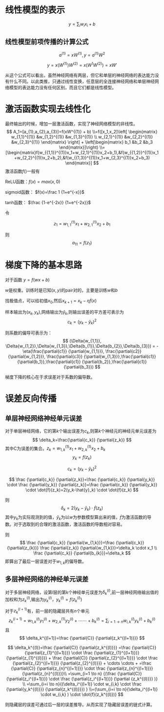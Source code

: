 # 线性模型的表示

$$
y=\sum_i{w_ix_i} + b
$$

##  线性模型前项传播的计算公式

$$
a^{(1)}=xW^{(1)}, y=a^{(1)}W^{{2}}
$$

$$
y=x(W^{(1)})W^{(2)}=x(W^{{1}}W^{(2)})=xW'
$$

从这个公式可以看出，虽然神经网络有两层，但它和单层的神经网络的表达能力没有什么不同。以此类推，只通过线性变换，任意层的全连接神经网络和单层神经网络模型的表达能力没有任何区别，而且它们都是线性模型。

# 激活函数实现去线性化

最终输出的时候，增加一层激活函数，实现了神经网络模型的非线性。
$$
A_1=[a_{1},a_{2},a_{3}]=f(xW^{(1)} + b)
\\=f([x_1,x_2]\left[ \begin{matrix} w_{1,1}^{(1)} &w_{1,2}^{(1)} &w_{1,3}^{(1)} \\ w_{2,1}^{(1)} &w_{2,2}^{(1)} &w_{2,3}^{(1)}  \end{matrix} \right] + \left[\begin{matrix} b_1 &b_2 &b_3 \end{matrix}]\right)
\\=[\begin{matrix}f(w_{{1,1}}^{(1)}x_1+w_{2,1}^{(1)}x_2+b_1),&f(w_{{1,2}}^{(1)}x_1+w_{2,2}^{(1)}x_2+b_2),&f(w_{{1,3}}^{(1)}x_1+w_{2,3}^{(1)}x_2+b_3) \end{matrix}]
$$
激活函数$f()$一般有

ReLU函数：$f(x)=max(x,0)$

sigmoid函数： $f(x)=\frac 1 {1+e^{-x}}$

tanh函数： $\frac {1-e^{-2x}} {1+e^{-2x}}$



令

$$
z_{1}=w_{{1,1}}^{(1)}x_1+w_{2,1}^{(1)}x_2+b_1
$$

则
$$
a_{11}=f(z_{1})
$$

# 梯度下降的基本思路

对于函数 $y=f(wx+b)$

$w$是权重。训练时是已知$(x,y)$的pair对的，主要是训练$w$和$b$

找极值点，可以给初值$x_0$,然后$x_{k+1} = x_k - \eta\dot{f}(x)$

样本输出为$(x_k, y_k)$,网络输出为$\hat{y}_k$,则输出误差的平方差可表示为
$$
c_k=(y_k-\hat{y}_k)^2
$$


则系数的偏导可表示为：
$$
(\Delta{w_{1,1}}, \Delta{w_{1,2}},\Delta{w_{1,3}},\Delta{b_{1}},\Delta{b_{2}},\Delta{b_{3}}) =
-\eta(\frac{\partial{c1}} {\partial{w_{1,1}}}, \frac{\partial{c2}} {\partial{w_{1,2}}}, \frac{\partial{c3}} {\partial{w_{1,3}}},\frac{\partial{c1}} {\partial{b_1}},\frac{\partial{c1}} {\partial{b_2}},\frac{\partial{c1}} {\partial{b_3}})
$$


梯度下降的核心在于求误差对于系数的偏导数。

# 误差反向传播

## 单层神经网络神经单元误差

对于单层神经网络，它的第$k$个输出误差为$c_{k}$,则第$k$个神经元的神经元单元误差为
$$
\delta_k=\frac{\partial{c_k}} {\partial{z_k}}
$$
其中C为误差的集合。$z_k=w_{1,k}^{(1)}x_1 + w_{2,k}^{(1)}x_2+b_k$
$$
y_k=f(z_k)
$$

$$
c_k=(y_k-\hat{y}_k)^2
$$

$$
\frac {\partial{c_k}} {\partial{z_k}}=\frac {\partial{c_k}} {\partial{y_k}} \cdot \frac {\partial{y_k}} {\partial{z_k}}=\frac {\partial{c_k}} {\partial{y_k}} \cdot \dot{f}(z_k)=2(y_k-\hat{y}_k) \cdot \dot{f}(z_k)
$$

则
$$
\delta_k=2(y_k-\hat{y}_k) \cdot \dot{f}(z_k)
$$
其中$y_k$为实际观测到的值，$\hat{y}_k$为以$w$为参数模型算出来的值，$\dot{f}$为激活函数的导数。对于选取到的合理的激活函数，激活函数的导数相对容易。

则
$$
\frac {\partial{c_k}} {\partial{w_{1,k}}}=\frac {\partial{c_k}} {\partial{z_{k}}} \frac {\partial{z_k}} {\partial{w_{1,k}}}=\delta_k \cdot x_1 \\
\frac {\partial{c_k}} {\partial{b_{k}}}=\delta_k
$$
即算出了最后一层误差对于$w_{1,k}$的偏导数。

## 多层神经网络的神经单元误差

对于多层神经网络，设第$l$层的第k个神经单元误差为$\delta_k^{(l)}$,前一层神经网络输出值的加权和为$z_k^{(l)}$,输出为$y_k^{(l)}$，$y_k^{(l)}=f(z_k^{(l)})$

对于$z_k^{(l+1)}$有，前一层的隐藏层共有$n$个单元
$$
z_k^{(l+1)}=w_{{1,k}}^{(l)}y_1^{(l)}+w_{2,k}^{(1)}y_2^{(l)}+\cdots \cdots +b_k^{(l)}=\sum_{i=1\to n}w_{i,k}^{(l)}y_k^{(l)} + b_k^{(l)}
$$
且
$$
\delta_k^{(l+1)}=\frac {\partial{C}} {\partial{z_k^{(l+1)}}}
$$

$$
\delta_k^{(l)}=\frac {\partial{C}} {\partial{z_k^{(l)}}}
=\frac {\partial{C}} {\partial{z_{1}^{(l+1)}}} \cdot \frac {\partial{z_{1}^{(l+1)}}} {\partial{z_{1}^{(l)}}} +
\frac {\partial{C}} {\partial{z_{2}^{(l+1)}}} \cdot \frac {\partial{z_{2}^{(l+1)}}} {\partial{z_{2}^{(l)}}} +
\cdots \cdots +
=\frac {\partial{C}} {\partial{z_{n}^{(l+1)}}} \cdot \frac {\partial{z_{n}^{(l+1)}}} {\partial{z_{n}^{(l)}}}\\
=\sum_{i=1 \to n} {(\frac {\partial{C}} {\partial{z_i^{(l+1)}}} \cdot \frac {\partial{z_i^{(l+1)}}} {\partial {z_k^{(l)}}} )} \\
=\sum_{i=i \to n}{(\delta_i^{(l+1)} \cdot w_{i,k} \cdot \frac {\partial{y_k^{(l)}}} {\partial{z_k^{(l)}}}) }
\\=(\sum_{i=i \to n}{\delta_i^{(l+1)} \cdot w_{i,k} ) \cdot \dot{f}(z_k^{(l)})}
$$

则隐藏层的误差可通过后一层的误差推导。从而实现了隐藏层误差的链式计算。
